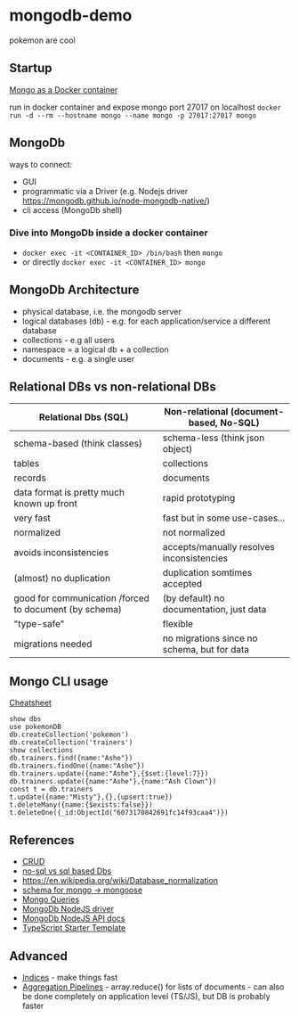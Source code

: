 # mongodb-demo

pokemon are cool

## Startup

[Mongo as a Docker container](https://hub.docker.com/_/mongo)

run in docker container and expose mongo port 27017 on localhost
`docker run -d --rm --hostname mongo --name mongo -p 27017:27017 mongo`

## MongoDb

ways to connect:

- GUI
- programmatic via a Driver (e.g. Nodejs driver <https://mongodb.github.io/node-mongodb-native/>)
- cli access (MongoDb shell)

### Dive into MongoDb inside a docker container

- `docker exec -it <CONTAINER_ID> /bin/bash` then `mongo`
- or directly `docker exec -it <CONTAINER_ID> mongo`

## MongoDb Architecture

- physical database, i.e. the mongodb server
- logical databases (db) - e.g. for each application/service a different database
- collections - e.g all users
- namespace = a logical db + a collection
- documents - e.g. a single user

## Relational DBs vs non-relational DBs

| Relational Dbs (SQL)                                   | Non-relational (document-based, No-SQL)     |
| ------------------------------------------------------ | ------------------------------------------- |
| schema-based (think classes)                           | schema-less (think json object)             |
| tables                                                 | collections                                 |
| records                                                | documents                                   |
| data format is pretty much known up front              | rapid prototyping                           |
| very fast                                              | fast but in some use-cases...               |
| normalized                                             | not normalized                              |
| avoids inconsistencies                                 | accepts/manually resolves inconsistencies   |
| (almost) no duplication                                | duplication somtimes accepted               |
| good for communication /forced to document (by schema) | (by default) no documentation, just data    |
| "type-safe"                                            | flexible                                    |
| migrations needed                                      | no migrations since no schema, but for data |

## Mongo CLI usage

[Cheatsheet](https://gist.github.com/michaeltreat/d3bdc989b54cff969df86484e091fd0c)

```shell
show dbs
use pokemonDB
db.createCollection('pokemon')
db.createCollection('trainers')
show collections
db.trainers.find({name:"Ashe"})
db.trainers.findOne({name:"Ashe"})
db.trainers.update({name:"Ashe"},{$set:{level:7}})
db.trainers.update({name:"Ashe"},{name:"Ash Clown"})
const t = db.trainers
t.update({name:"Misty"},{},{upsert:true})
t.deleteMany({name:{$exists:false}})
t.deleteOne({_id:ObjectId("6073170842691fc14f93caa4")})
```

## References

- [CRUD](https://en.wikipedia.org/wiki/Create,_read,_update_and_delete)
- [no-sql vs sql based Dbs](https://www.mongodb.com/nosql-explained/nosql-vs-sql)
- <https://en.wikipedia.org/wiki/Database_normalization>
- [schema for mongo -> mongoose](https://mongoosejs.com/)
- [Mongo Queries](https://docs.mongodb.com/manual/reference/operator/query/)
- [MongoDb NodeJS driver](https://mongodb.github.io/node-mongodb-native/)
- [MongoDb NodeJS API docs](https://mongodb.github.io/node-mongodb-native/3.6/api/Collection.html#insertOne)
- [TypeScript Starter Template](https://github.com/bitjson/typescript-starter)

## Advanced

- [Indices](https://docs.mongodb.com/manual/indexes/) - make things fast
- [Aggregation Pipelines](https://docs.mongodb.com/manual/core/aggregation-pipeline/) - array.reduce() for lists of documents - can also be done completely on application level (TS/JS), but DB is probably faster
